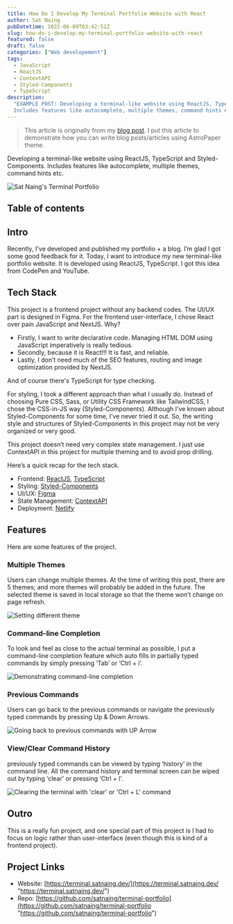 ```yaml
---
title: How Do I Develop My Terminal Portfolio Website with React
author: Sat Naing
pubDatetime: 2022-06-09T03:42:51Z
slug: how-do-i-develop-my-terminal-portfolio-website-with-react
featured: false
draft: false
categories: ["Web developement"]
tags:
  - JavaScript
  - ReactJS
  - ContextAPI
  - Styled-Components
  - TypeScript
description:
  "EXAMPLE POST: Developing a terminal-like website using ReactJS, TypeScript and Styled-Components.
  Includes features like autocomplete, multiple themes, command hints etc."
---
```


> This article is originally from my [blog post](https://satnaing.dev/blog/posts/how-do-i-develop-my-terminal-portfolio-website-with-react). I put this article to demonstrate how you can write blog posts/articles using AstroPaper theme.

Developing a terminal-like website using ReactJS, TypeScript and Styled-Components. Includes features like autocomplete, multiple themes, command hints etc.

![Sat Naing's Terminal Portfolio](https://satnaing.dev/_ipx/w_2048,q_75/https%3A%2F%2Fres.cloudinary.com%2Fnoezectz%2Fimage%2Fupload%2Fv1654754125%2FSatNaing%2Fterminal-screenshot_gu3kkc.png?url=https%3A%2F%2Fres.cloudinary.com%2Fnoezectz%2Fimage%2Fupload%2Fv1654754125%2FSatNaing%2Fterminal-screenshot_gu3kkc.png&w=2048&q=75)

## Table of contents

## Intro

Recently, I've developed and published my portfolio + a blog. I’m glad I got some good feedback for it. Today, I want to introduce my new terminal-like portfolio website. It is developed using ReactJS, TypeScript. I got this idea from CodePen and YouTube.

## Tech Stack

This project is a frontend project without any backend codes. The UI/UX part is designed in Figma. For the frontend user-interface, I chose React over pain JavaScript and NextJS. Why?

- Firstly, I want to write declarative code. Managing HTML DOM using JavaScript imperatively is really tedious.
- Secondly, because it is React!!! It is fast, and reliable.
- Lastly, I don’t need much of the SEO features, routing and image optimization provided by NextJS.

And of course there's TypeScript for type checking.

For styling, I took a different approach than what I usually do. Instead of choosing Pure CSS, Sass, or Utility CSS Framework like TailwindCSS, I chose the CSS-in-JS way (Styled-Components). Although I’ve known about Styled-Components for some time, I’ve never tried it out. So, the writing style and structures of Styled-Components in this project may not be very organized or very good.

This project doesn’t need very complex state management. I just use ContextAPI in this project for multiple theming and to avoid prop drilling.

Here’s a quick recap for the tech stack.

- Frontend: [ReactJS](https://reactjs.org/ "React Website"), [TypeScript](https://www.typescriptlang.org/ "TypeScript Website")
- Styling: [Styled-Components](https://styled-components.com/ "Styled-Components Website")
- UI/UX: [Figma](https://figma.com/ "Figma Website")
- State Management: [ContextAPI](https://reactjs.org/docs/context.html "React ContextAPI")
- Deployment: [Netlify](https://www.netlify.com/ "Netlify Website")

## Features

Here are some features of the project.

### Multiple Themes

Users can change multiple themes. At the time of writing this post, there are 5 themes; and more themes will probably be added in the future. The selected theme is saved in local storage so that the theme won’t change on page refresh.

![Setting different theme](https://i.ibb.co/fSTCnWB/terminal-portfolio-multiple-themes.gif)

### Command-line Completion

To look and feel as close to the actual terminal as possible, I put a command-line completion feature which auto fills in partially typed commands by simply pressing ‘Tab’ or ‘Ctrl + i’.

![Demonstrating command-line completion](https://i.ibb.co/CQTGGLF/terminal-autocomplete.gif)

### Previous Commands

Users can go back to the previous commands or navigate the previously typed commands by pressing Up & Down Arrows.

![Going back to previous commands with UP Arrow](https://i.ibb.co/vD1pSRv/terminal-up-down.gif)

### View/Clear Command History

previously typed commands can be viewed by typing ‘history’ in the command line. All the command history and terminal screen can be wiped out by typing ‘clear’ or pressing ‘Ctrl + l’.

![Clearing the terminal with 'clear' or 'Ctrl + L' command](https://i.ibb.co/SJBy8Rr/terminal-clear.gif)

## Outro

This is a really fun project, and one special part of this project is I had to focus on logic rather than user-interface (even though this is kind of a frontend project).

## Project Links

- Website: [https://terminal.satnaing.dev/](https://terminal.satnaing.dev/ "https://terminal.satnaing.dev/")
- Repo: [https://github.com/satnaing/terminal-portfolio](https://github.com/satnaing/terminal-portfolio "https://github.com/satnaing/terminal-portfolio")
